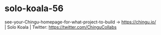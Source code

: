 # solo-koala-56
see-your-Chingu-homepage-for-what-project-to-build -> https://chingu.io/ | Solo Koala | Twitter: https://twitter.com/ChinguCollabs
